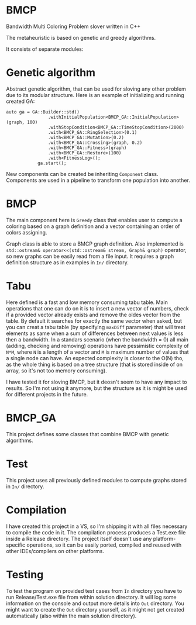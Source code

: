 # BMCP
Bandwidth Multi Coloring Problem slover written in C++

The metaheuristic is based on genetic and greedy algorithms. 

It consists of separate modules:

# Genetic algorithm
Abstract genetic algorithm, that can be used for sloving any other problem due to its modular structure.
Here is an example of initializing and running created GA:
```
auto ga = GA::Builder::std()
				.withInitialPopulation<BMCP_GA::InitialPopulation>(graph, 100)
				.withStopCondition<BMCP_GA::TimeStopCondition>(2000)
				.with<BMCP_GA::RingSelection>(0.1)
				.with<BMCP_GA::Mutation>(0.2)
				.with<BMCP_GA::Crossing>(graph, 0.2)
				.with<BMCP_GA::Fitness>(graph)
				.with<BMCP_GA::Restore>(100)
				.with<FitnessLog>();
			ga.start();
```
New components can be created be inheriting ```Component``` class. Components are used in a pipeline to transform one population into another.

# BMCP
The main component here is ```Greedy``` class that enables user to compute a coloring based on a graph definition and a vector containing an order of colors assigning. 

Graph class is able to store a BMCP graph definition. 
Also implemented is ```std::ostream& operator<<(std::ostream& stream, Graph& graph)``` operator, so new graphs can be easily read from a file input. It requires a graph definition structure as in examples in ```In/``` directory.

# Tabu
Here defined is a fast and low memory consuming tabu table. Main operations that one can do on it is to insert a new vector of numbers, check if a provided vector already exists and remove the oldes vector from the table. By default it searches for exactly the same vector when asked, but you can creat a tabu table (by specifying ```maxDiff``` parameter) that will treat elements as same when a sum of differences between next values is less then a bandwidth.
In a standars scenario (when the bandwidth = 0) all main (adding, checking and removing) operations have pessimistic complexity of ```N*M```, where ```N``` is a length of a vector and ```M``` is maximum number of values that a single node can have. An expected complexity is closer to the O(N) tho, as the whole thing is based on a tree structure (that is stored inside of on array, so it's not too memory consuming). 

I have tested it for sloving BMCP, but it deosn't seem to have any impact to results. So I'm not using it anymore, but the structure as it is might be used for different projects in the future. 

# BMCP_GA
This project defines some classes that combine BMCP
 with genetic algorithms.

# Test
This project uses all previously defined modules to compute graphs stored in ```In/``` directory.

# Compilation
I have created this project in a VS, so I'm shipping it with all files necessary to compile the code in it. The compilation process produces a Test.exe file inside a Release directory. The project itself doesn't use any platform-specific operations, so it can be easily ported, compiled and reused with other IDEs/compilers on other platforms.

# Testing
To test the program on provided test cases from ```In``` directory you have to run Release/Test.exe file from within solution directory. It will log some information on the console and output more details into ```Out``` directory. You might want to create the ```Out``` directory yourself, as it might not get created automatically (also within the main solution directory). 
